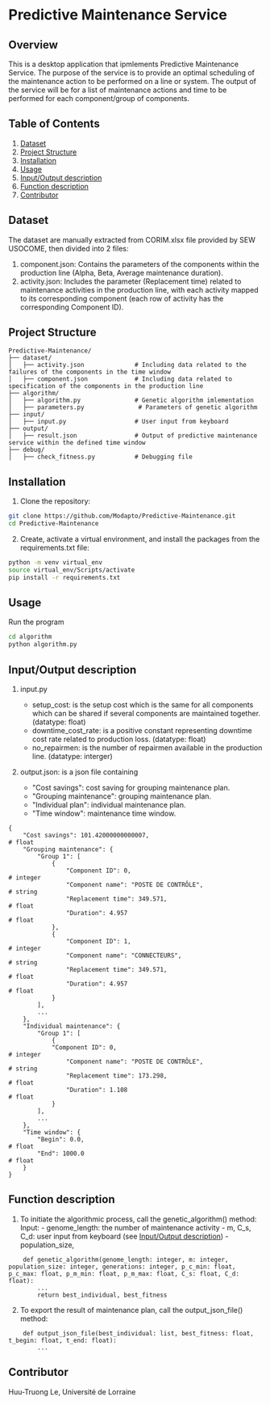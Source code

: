 # Predictive Maintenance Service

## Overview

This is a desktop application that ipmlements Predictive Maintenance Service. The purpose of the service is to provide an optimal scheduling of the maintenance action to be performed on a line or system. The output of the service will be for a list of maintenance actions and time to be performed for each component/group of components.
 
## Table of Contents
1. [Dataset](#dataset)
2. [Project Structure](#project-structure)
3. [Installation](#installation)
4. [Usage](#usage)
5. [Input/Output description](#inout-description)
6. [Function description](#function-description)
7. [Contributor](#contributor)

## Dataset
The dataset are manually extracted from CORIM.xlsx file provided by SEW USOCOME, then divided into 2 files: 
1. component.json: Contains the parameters of the components within the production line (Alpha, Beta, Average maintenance duration).
2. activity.json: Includes the parameter (Replacement time) related to maintenance activities in the production line, with each activity mapped to its corresponding component (each row of activity has the corresponding Component ID).

## Project Structure
```
Predictive-Maintenance/
├── dataset/                       
│   ├── activity.json              # Including data related to the failures of the components in the time window
│   ├── component.json             # Including data related to specification of the components in the production line
├── algorithm/                 
│   ├── algorithm.py               # Genetic algorithm imlementation
│   ├── parameters.py               # Parameters of genetic algorithm
├── input/ 
│   ├── input.py                   # User input from keyboard
├── output/                    
│   ├── result.json                # Output of predictive maintenance service within the defined time window
├── debug/                     
│   ├── check_fitness.py           # Debugging file
```

## Installation

1. Clone the repository: 
```bash    
git clone https://github.com/Modapto/Predictive-Maintenance.git
cd Predictive-Maintenance
```
2. Create, activate a virtual environment, and install the packages from the requirements.txt file:
```bash    
python -m venv virtual_env
source virtual_env/Scripts/activate
pip install -r requirements.txt
```

## Usage
Run the program
```bash
cd algorithm
python algorithm.py
```
## Input/Output description
1. input.py
    - setup_cost: is the setup cost which is the same for all components which can be shared if several components are maintained together. (datatype: float)
    - downtime_cost_rate: is a positive constant representing downtime cost rate related to production loss. (datatype: float)
    - no_repairmen: is the number of repairmen available in the production line. (datatype: interger)

2. output.json: is a json file containing
    - "Cost savings": cost saving for grouping maintenance plan.
    - "Grouping maintenance": grouping maintenance plan.
    - "Individual plan": individual maintenance plan.
    - "Time window": maintenance time window.
```
{
    "Cost savings": 101.42000000000007,                                 # float
    "Grouping maintenance": {
        "Group 1": [
            {
                "Component ID": 0,                                      # integer
                "Component name": "POSTE DE CONTRÔLE",                  # string
                "Replacement time": 349.571,                            # float
                "Duration": 4.957                                       # float
            },
            {
                "Component ID": 1,                                      # integer       
                "Component name": "CONNECTEURS",                        # string
                "Replacement time": 349.571,                            # float
                "Duration": 4.957                                       # float
            }
        ],
        ...
    },
    "Individual maintenance": {
        "Group 1": [
            {  
            "Component ID": 0,                                          # integer        
                "Component name": "POSTE DE CONTRÔLE",                  # string
                "Replacement time": 173.298,                            # float
                "Duration": 1.108                                       # float
            }
        ],
        ...
    },
    "Time window": {
        "Begin": 0.0,                                                   # float
        "End": 1000.0                                                   # float
    }
}
```
## Function description
1. To initiate the algorithmic process, call the genetic_algorithm() method:
    Input:
        - genome_length: the number of maintenance activity 
        - m, C_s, C_d: user input from keyboard (see [Input/Output description](#inout-description))
        - population_size,
```
    def genetic_algorithm(genome_length: integer, m: integer, population_size: integer, generations: integer, p_c_min: float, p_c_max: float, p_m_min: float, p_m_max: float, C_s: float, C_d: float):
        ...
        return best_individual, best_fitness
```


2. To export the result of maintenance plan, call the output_json_file() method:
```
    def output_json_file(best_individual: list, best_fitness: float, t_begin: float, t_end: float):
        ...
```
## Contributor

Huu-Truong Le, Université de Lorraine